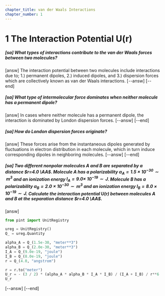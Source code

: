 ```yaml
---
chapter_title: van der Waals Interactions
chapter_number: 1
---
```


# 1 The Interaction Potential U(r)

##### [sa] What types of interactions contribute to the van der Waals forces between two molecules?
[answ]
The interaction potential between two molecules include interactions due to; 1.) permanent dipoles, 2.) induced dipoles, and 3.) dispersion forces which are collectively known as van der Waals interactions.
[--answ]
[--end]

##### [sa] What type of intermolecular force dominates when neither molecule has a permanent dipole?
[answ]
In cases where neither molecule has a permanent dipole, the interaction is dominated by London dispersion forces.
[--answ]
[--end]

##### [sa] How do London dispersion forces originate?
[answ]
These forces arise from the instantaneous dipoles generated by fluctuations in electron distribution in each molecule, which in turn induce corresponding dipoles in neighboring molecules.
[--answ]
[--end]

##### [sa] Two different nonpolar molecules $A$ and $B$ are separated by a distance $r=4.0 \AA$. Molecule $A$ has a polarizability $\alpha_A=1.5 \times 10^{-30} \sim \mathrm{~m}^3$ and an ionization energy $I_A=9.0 \times$ $10^{-19} \sim \mathrm{~J}$. Molecule $B$ has a polarizability $\alpha_B=2.0 \times 10^{-30} \sim \mathrm{~m}^3$ and an ionization energy $I_B=8.0 \times 10^{-19} \sim \mathrm{~J}$. Calculate the interaction potential $U(r)$ between molecules $A$ and $B$ at the separation distance $r=4.0 \AA$.
[answ]
~~~Python
from pint import UnitRegistry

ureg = UnitRegistry()
Q_ = ureg.Quantity

alpha_A = Q_(1.5e-30, "meter**3")  
alpha_B = Q_(2.0e-30, "meter**3")  
I_A = Q_(9.0e-19, "joule")         
I_B = Q_(8.0e-19, "joule")         
r = Q_(4.0, "angstrom")             

r = r.to("meter")
U_r = - (3 / 2) * (alpha_A * alpha_B * I_A * I_B) / (I_A + I_B) / r**6
U_r
~~~
[--answ]
[--end]